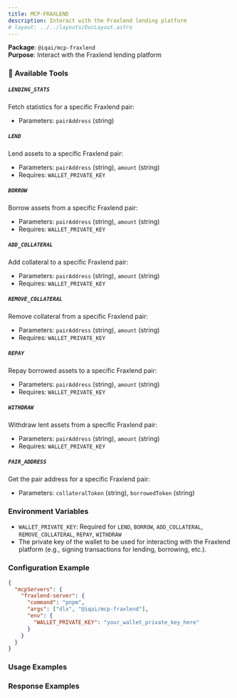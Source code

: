 ```yaml
---
title: MCP-FRAXLEND
description: Interact with the Fraxlend lending platform
# layout: ../../layouts/DocLayout.astro
---
```


**Package**: `@iqai/mcp-fraxlend`  
**Purpose**: Interact with the Fraxlend lending platform

### 🔧 Available Tools

##### `LENDING_STATS`

Fetch statistics for a specific Fraxlend pair:

- Parameters: `pairAddress` (string)

##### `LEND`

Lend assets to a specific Fraxlend pair:

- Parameters: `pairAddress` (string), `amount` (string)
- Requires: `WALLET_PRIVATE_KEY`

##### `BORROW`

Borrow assets from a specific Fraxlend pair:

- Parameters: `pairAddress` (string), `amount` (string)
- Requires: `WALLET_PRIVATE_KEY`

##### `ADD_COLLATERAL`

Add collateral to a specific Fraxlend pair:

- Parameters: `pairAddress` (string), `amount` (string)
- Requires: `WALLET_PRIVATE_KEY`

##### `REMOVE_COLLATERAL`

Remove collateral from a specific Fraxlend pair:

- Parameters: `pairAddress` (string), `amount` (string)
- Requires: `WALLET_PRIVATE_KEY`

##### `REPAY`

Repay borrowed assets to a specific Fraxlend pair:

- Parameters: `pairAddress` (string), `amount` (string)
- Requires: `WALLET_PRIVATE_KEY`

##### `WITHDRAW`

Withdraw lent assets from a specific Fraxlend pair:

- Parameters: `pairAddress` (string), `amount` (string)
- Requires: `WALLET_PRIVATE_KEY`

##### `PAIR_ADDRESS`

Get the pair address for a specific Fraxlend pair:

- Parameters: `collateralToken` (string), `borrowedToken` (string)

### Environment Variables

- `WALLET_PRIVATE_KEY`: Required for `LEND`, `BORROW`, `ADD_COLLATERAL`, `REMOVE_COLLATERAL`, `REPAY`, `WITHDRAW`
- The private key of the wallet to be used for interacting with the Fraxlend platform (e.g., signing transactions for lending, borrowing, etc.).

### Configuration Example

```json
{
  "mcpServers": {
    "fraxlend-server": {
      "command": "pnpm",
      "args": ["dlx", "@iqai/mcp-fraxlend"],
      "env": {
        "WALLET_PRIVATE_KEY": "your_wallet_private_key_here"
      }
    }
  }
}
```

### Usage Examples

### Response Examples
